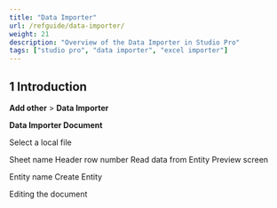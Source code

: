 ```yaml
---
title: "Data Importer"
url: /refguide/data-importer/
weight: 21
description: "Overview of the Data Importer in Studio Pro"
tags: ["studio pro", "data importer", "excel importer"]
---
```


## 1 Introduction

**Add other** > **Data Importer**

**Data Importer Document**

Select a local file

Sheet name
Header row number
Read data from
Entity Preview screen

Entity name
Create Entity


Editing the document



